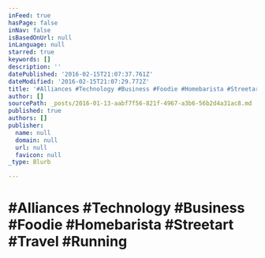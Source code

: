 ```yaml
---
inFeed: true
hasPage: false
inNav: false
isBasedOnUrl: null
inLanguage: null
starred: true
keywords: []
description: ''
datePublished: '2016-02-15T21:07:37.761Z'
dateModified: '2016-02-15T21:07:29.772Z'
title: '#Alliances #Technology #Business #Foodie #Homebarista #Streetart #Travel #Running '
author: []
sourcePath: _posts/2016-01-13-aabf7f56-821f-4967-a3b6-56b2d4a31ac8.md
published: true
authors: []
publisher:
  name: null
  domain: null
  url: null
  favicon: null
_type: Blurb

---
```

# \#Alliances \#Technology \#Business \#Foodie \#Homebarista \#Streetart \#Travel \#Running